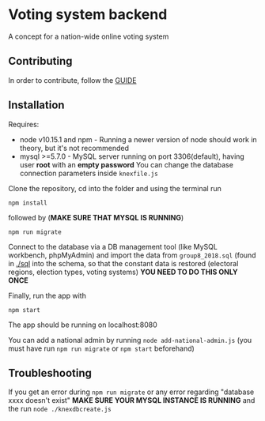 # Voting system backend

A concept for a nation-wide online voting system

## Contributing

  In order to contribute, follow the [GUIDE](./CONTRIBUTING.md)

## Installation

Requires:

- node v10.15.1 and npm - Running a newer version of node should work in theory, but it's not recommended
- mysql >=5.7.0 - MySQL server running on port 3306(default), having user **root** with an **empty password**
You can change the database connection parameters inside `knexfile.js`

Clone the repository, cd into the folder and using the terminal run

  `npm install`

followed by (**MAKE SURE THAT MYSQL IS RUNNING**)

  `npm run migrate`

Connect to the database via a DB management tool (like MySQL workbench, phpMyAdmin) and import the data from `group8_2018.sql` (found in [./sql](./sql) into the schema, so that the constant data is restored (electoral regions, election types, voting systems) **YOU NEED TO DO THIS ONLY ONCE**

Finally, run the app with

  `npm start`

The app should be running on localhost:8080

You can add a national admin by running `node add-national-admin.js`
(you must have run `npm run migrate` or `npm start` beforehand)

## Troubleshooting

If you get an error during `npm run migrate` or any error regarding "database xxxx doesn't exist"
**MAKE SURE YOUR MYSQL INSTANCE IS RUNNING** and the run `node ./knexdbcreate.js`
